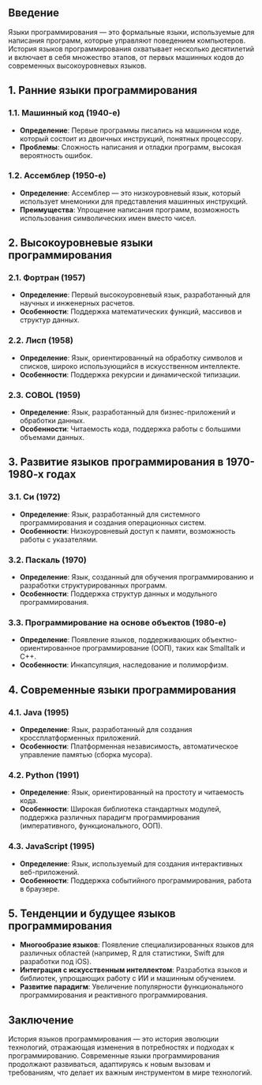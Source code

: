 ## Введение

Языки программирования — это формальные языки, используемые для написания программ, которые управляют поведением компьютеров. История языков программирования охватывает несколько десятилетий и включает в себя множество этапов, от первых машинных кодов до современных высокоуровневых языков.

## 1. Ранние языки программирования

### 1.1. Машинный код (1940-е)

- **Определение**: Первые программы писались на машинном коде, который состоит из двоичных инструкций, понятных процессору.
- **Проблемы**: Сложность написания и отладки программ, высокая вероятность ошибок.

### 1.2. Ассемблер (1950-е)

- **Определение**: Ассемблер — это низкоуровневый язык, который использует мнемоники для представления машинных инструкций.
- **Преимущества**: Упрощение написания программ, возможность использования символических имен вместо чисел.

## 2. Высокоуровневые языки программирования

### 2.1. Фортран (1957)

- **Определение**: Первый высокоуровневый язык, разработанный для научных и инженерных расчетов.
- **Особенности**: Поддержка математических функций, массивов и структур данных.

### 2.2. Лисп (1958)

- **Определение**: Язык, ориентированный на обработку символов и списков, широко использующийся в искусственном интеллекте.
- **Особенности**: Поддержка рекурсии и динамической типизации.

### 2.3. COBOL (1959)

- **Определение**: Язык, разработанный для бизнес-приложений и обработки данных.
- **Особенности**: Читаемость кода, поддержка работы с большими объемами данных.

## 3. Развитие языков программирования в 1970-1980-х годах

### 3.1. Си (1972)

- **Определение**: Язык, разработанный для системного программирования и создания операционных систем.
- **Особенности**: Низкоуровневый доступ к памяти, возможность работы с указателями.

### 3.2. Паскаль (1970)

- **Определение**: Язык, созданный для обучения программированию и разработки структурированных программ.
- **Особенности**: Поддержка структур данных и модульного программирования.

### 3.3. Программирование на основе объектов (1980-е)

- **Определение**: Появление языков, поддерживающих объектно-ориентированное программирование (ООП), таких как Smalltalk и C++.
- **Особенности**: Инкапсуляция, наследование и полиморфизм.

## 4. Современные языки программирования

### 4.1. Java (1995)

- **Определение**: Язык, разработанный для создания кроссплатформенных приложений.
- **Особенности**: Платформенная независимость, автоматическое управление памятью (сборка мусора).

### 4.2. Python (1991)

- **Определение**: Язык, ориентированный на простоту и читаемость кода.
- **Особенности**: Широкая библиотека стандартных модулей, поддержка различных парадигм программирования (императивного, функционального, ООП).

### 4.3. JavaScript (1995)

- **Определение**: Язык, используемый для создания интерактивных веб-приложений.
- **Особенности**: Поддержка событийного программирования, работа в браузере.

## 5. Тенденции и будущее языков программирования

- **Многообразие языков**: Появление специализированных языков для различных областей (например, R для статистики, Swift для разработки под iOS).
- **Интеграция с искусственным интеллектом**: Разработка языков и библиотек, упрощающих работу с ИИ и машинным обучением.
- **Развитие парадигм**: Увеличение популярности функционального программирования и реактивного программирования.

## Заключение

История языков программирования — это история эволюции технологий, отражающая изменения в потребностях и подходах к программированию. Современные языки программирования продолжают развиваться, адаптируясь к новым вызовам и требованиям, что делает их важным инструментом в мире технологий.
